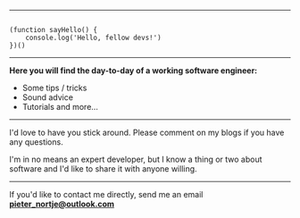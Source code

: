 *****

```

(function sayHello() {
    console.log('Hello, fellow devs!')
})()

```

*****

**Here you will find the day-to-day of a working software engineer:**


- Some tips / tricks 
- Sound advice 
- Tutorials and more...


*****
I'd love to have you stick around. Please comment on my blogs if you have any questions. 

I'm in no means an expert developer, but I know a thing or two about software and I'd like to share it with anyone willing.

*****

If you'd like to contact me directly, send me an email **[pieter_nortje@outlook.com](mailto:pieter_nortje@outlook.com)**